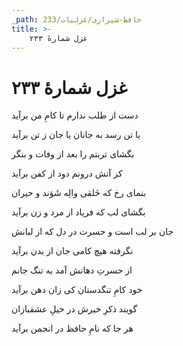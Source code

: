 ```yaml
---
_path: حافظ-شیرازی/غزلیات/233
title: >-
    غزل شمارهٔ ۲۳۳
---
```

# غزل شمارهٔ ۲۳۳

<div class="b" id="bn1"><div class="m1"><p>دست از طلب ندارم تا کامِ من برآید</p></div>
<div class="m2"><p>یا تن رسد به جانان یا جان ز تن برآید</p></div></div>
<div class="b" id="bn2"><div class="m1"><p>بگشای تربتم را بعد از وفات و بنگر</p></div>
<div class="m2"><p>کز آتش درونم دود از کفن برآید</p></div></div>
<div class="b" id="bn3"><div class="m1"><p>بنمای رخ که خَلقی والِه شَوَند و حیران</p></div>
<div class="m2"><p>بگشای لب که فریاد از مرد و زن برآید</p></div></div>
<div class="b" id="bn4"><div class="m1"><p>جان بر لب است و حسرت در دل که از لبانش</p></div>
<div class="m2"><p>نگرفته هیچ کامی جان از بدن برآید</p></div></div>
<div class="b" id="bn5"><div class="m1"><p>از حسرتِ دهانش آمد به تنگ جانم</p></div>
<div class="m2"><p>خود کامِ تنگدستان کی زان دهن برآید</p></div></div>
<div class="b" id="bn6"><div class="m1"><p>گویند ذکرِ خیرش در خیلِ عشقبازان</p></div>
<div class="m2"><p>هر جا که نامِ حافظ در انجمن برآید</p></div></div>

